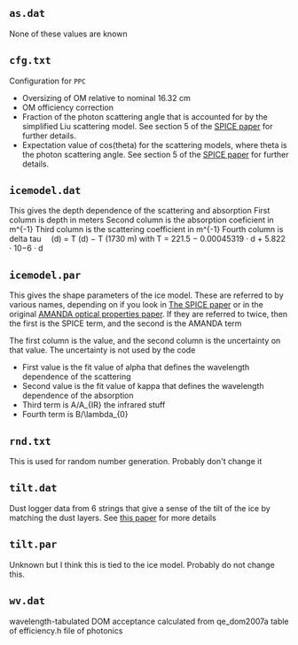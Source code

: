 ## `as.dat`
None of these values are known

## `cfg.txt`
Configuration for `PPC`

- Oversizing of OM relative to nominal 16.32 cm
- OM officiency correction
- Fraction of the photon scattering angle that is accounted for by the simplified Liu scattering model. See section 5 of the [SPICE paper](https://user-web.icecube.wisc.edu/~dima/work/WISC/ppc/spice/paper/a.pdf) for further details.
- Expectation value of cos(theta) for the scattering models, where theta is the photon scattering angle. See section 5 of the [SPICE paper](https://user-web.icecube.wisc.edu/~dima/work/WISC/ppc/spice/paper/a.pdf) for further details.

## `icemodel.dat`
This gives the depth dependence of the scattering and absorption
First column is depth in meters
Second column is the absorption coeficient in m^{-1}
Third column is the scattering coefficient in m^{-1}
Fourth column is delta tau   (d) = T (d) − T (1730 m) with T = 221.5 − 0.00045319 · d + 5.822 · 10−6 · d

## `icemodel.par`

This gives the shape parameters of the ice model. These are referred to by various names, depending on if you look in [The SPICE paper](https://user-web.icecube.wisc.edu/~dima/work/WISC/ppc/spice/paper/a.pdf) or in the original [AMANDA optical properties paper](https://agupubs.onlinelibrary.wiley.com/doi/full/10.1029/2005JD006687). If they are referred to twice, then the first is the SPICE term, and the second is the AMANDA term

The first column is the value, and the second column is the uncertainty on that value. The uncertainty is not used by the code

- First value is the fit value of alpha that defines the wavelength dependence of the scattering
- Second value is the fit value of kappa that defines the wavelength dependence of the absorption
- Third term is A/A_{IR} the infrared stuff
- Fourth term is B/\lambda_{0}

## `rnd.txt`

This is used for random number generation. Probably don't change it

## `tilt.dat`
Dust logger data from 6 strings that give a sense of the tilt of the ice by matching the dust layers. See [this paper](https://agupubs.onlinelibrary.wiley.com/doi/epdf/10.1029/2009JD013741) for more details

## `tilt.par`
Unknown but I think this is tied to the ice model. Probably do not change this.

## `wv.dat`
wavelength-tabulated DOM acceptance calculated from qe_dom2007a table of efficiency.h file of photonics

